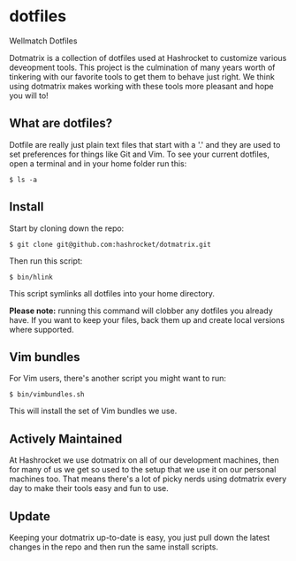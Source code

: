dotfiles
========

Wellmatch Dotfiles

Dotmatrix is a collection of dotfiles used at Hashrocket to customize various deveopment tools. This project is the culmination of many years worth of tinkering with our favorite tools to get them to behave just right. We think using dotmatrix makes working with these tools more pleasant and hope you will to!

What are dotfiles?
------------------

Dotfile are really just plain text files that start with a '.' and they are used to set preferences for things like Git and Vim. To see your current dotfiles, open a terminal and in your home folder run this:

	$ ls -a


Install
-------

Start by cloning down the repo:

	$ git clone git@github.com:hashrocket/dotmatrix.git

Then run this script:

	$ bin/hlink

This script symlinks all dotfiles into your home directory.

**Please note:** running this command will clobber any dotfiles you already have. If you want to keep your files, back them up and create local versions where supported.

Vim bundles
-----------

For Vim users, there's another script you might want to run:

	$ bin/vimbundles.sh

This will install the set of Vim bundles we use.

Actively Maintained
-------------------

At Hashrocket we use dotmatrix on all of our development machines, then for many of us we get so used to the setup that we use it on our personal machines too. That means there's a lot of picky nerds using dotmatrix every day to make their tools easy and fun to use.

Update
------

Keeping your dotmatrix up-to-date is easy, you just pull down the latest changes in the repo and then run the same install scripts.
